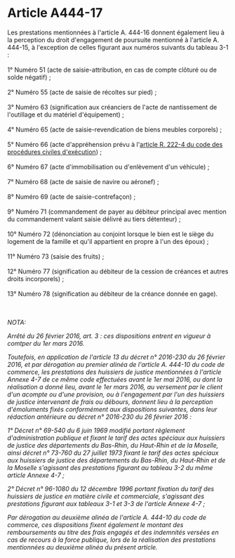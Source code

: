 # Article A444-17

<p align='left'>Les prestations mentionnées à l'article A. 444-16 donnent également lieu à la perception du droit d'engagement de poursuite mentionné à l'article A. 444-15, à l'exception de celles figurant aux numéros suivants du tableau 3-1 : <br/><br/> 1° Numéro 51 (acte de saisie-attribution, en cas de compte clôturé ou de solde négatif) ; <br/><br/> 2° Numéro 55 (acte de saisie de récoltes sur pied) ; <br/><br/> 3° Numéro 63 (signification aux créanciers de l'acte de nantissement de l'outillage et du matériel d'équipement) ; <br/><br/> 4° Numéro 65 (acte de saisie-revendication de biens meubles corporels) ; <br/><br/> 5° Numéro 66 (acte d'appréhension prévu à l'<a href='/code-des-procedures-civiles-dexecution/partie-reglementaire/livre-ii-les-procedures-dexecution-mobiliere/titre-ii-la-saisie-des-biens-corporels/chapitre-ii-la-saisie-apprehension-et-la-saisie-revendication-des-biens-meubles-corporels/section-1-la-saisie-apprehension/sous-section-1-lapprehension-en-vertu-dun-titre-executoire/paragraphe-1-lapprehension-entre-les-mains-de-la-personne-tenue-a-la-remise/r222-4.md'>article R. 222-4 du code des procédures civiles d'exécution</a>) ; <br/><br/> 6° Numéro 67 (acte d'immobilisation ou d'enlèvement d'un véhicule) ; <br/><br/> 7° Numéro 68 (acte de saisie de navire ou aéronef) ; <br/><br/> 8° Numéro 69 (acte de saisie-contrefaçon) ; <br/><br/> 9° Numéro 71 (commandement de payer au débiteur principal avec mention du commandement valant saisie délivré au tiers détenteur) ; <br/><br/> 10° Numéro 72 (dénonciation au conjoint lorsque le bien est le siège du logement de la famille et qu'il appartient en propre à l'un des époux) ; <br/><br/> 11° Numéro 73 (saisie des fruits) ; <br/><br/> 12° Numéro 77 (signification au débiteur de la cession de créances et autres droits incorporels) ; <br/><br/> 13° Numéro 78 (signification au débiteur de la créance donnée en gage). </p><br/><br/><i>NOTA:<p>Arrêté du 26 février 2016, art. 3 : ces dispositions entrent en vigueur à comtper du 1er mars 2016.</p><p>Toutefois, en application de l'article 13 du décret n° 2016-230 du 26 février 2016, et par dérogation au premier alinéa de l'article A. 444-10 du code de commerce, les prestations des huissiers de justice mentionnées à l'article Annexe 4-7 de ce même code effectuées avant le 1er mai 2016, ou dont la réalisation a donné lieu, avant le 1er mars 2016, au versement par le client d'un acompte ou d'une provision, ou à l'engagement par l'un des huissiers de justice intervenant de frais ou débours, donnent lieu à la perception d'émoluments fixés conformément aux dispositions suivantes, dans leur rédaction antérieure au décret n° 2016-230 du 26 février 2016 :</p><p>1° Décret n° 69-540 du 6 juin 1969 modifié portant règlement d'administration publique et fixant le tarif des actes spéciaux aux huissiers de justice des départements du Bas-Rhin, du Haut-Rhin et de la Moselle, ainsi décret n° 73-760 du 27 juillet 1973 fixant le tarif des actes spéciaux aux huissiers de justice des départements du Bas-Rhin, du Haut-Rhin et de la Moselle s'agissant des prestations figurant au tableau 3-2 du même article Annexe 4-7 ;</p><p>2° Décret n° 96-1080 du 12 décembre 1996 portant fixation du tarif des huissiers de justice en matière civile et commerciale, s'agissant des prestations figurant aux tableaux 3-1 et 3-3 de l'article Annexe 4-7 ;</p><p>Par dérogation au deuxième alinéa de l'article A. 444-10 du code de commerce, ces dispositions fixent également le montant des remboursements au titre des frais engagés et des indemnités versées en cas de recours à la force publique, lors de la réalisation des prestations mentionnées au deuxième alinéa du présent article.</p></i>